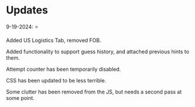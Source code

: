 # Updates
9-19-2024: ⭐

Added US Logistics Tab, removed FOB. 

Added functionality to support guess history, and attached previous hints to them. 

Attempt counter has been temporarily disabled.

CSS has been updated to be less terrible.

Some clutter has been removed from the JS, but needs a second pass at some point.
